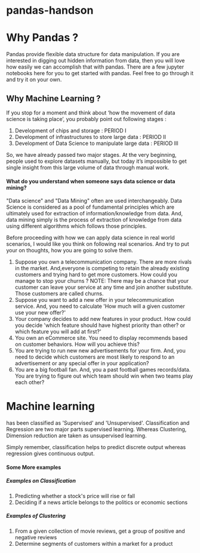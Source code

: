 # pandas-handson

# Why Pandas ?

Pandas provide flexible data structure for data manipulation. If you are interested in digging out hidden information from data, then you will love how easily we can accomplish that with pandas. There are a few jupyter notebooks here for you to get started with pandas. Feel free to go through it and try it on your own.


## Why Machine Learning ?

If you stop for a moment and think about ‘how the movement of data science is taking place’, you probably point out following stages :
1. Development of chips and storage : PERIOD I
2. Development of infrastructures to store large data : PERIOD II
3. Development of Data Science to manipulate large data : PERIOD III

So, we have already passed two major stages. At the very beginning, people used to explore datasets manually, but today it’s impossible to get single insight from this large volume of data through manual work.

#### What do you understand when someone says data science or data mining?

"Data science" and "Data Mining" often are used interchangeably. Data Science is considered as a pool of fundamental principles which are ultimately used for extraction of information/knowledge from data. And, data mining simply is the process of extraction of knowledge from data using different algorithms which follows those principles.

Before proceeding with how we can apply data science in real world scenarios, I would like you think on following real scenarios. And try to put your on thoughts, how you are going to solve them.

1. Suppose you own a telecommunication company. There are more rivals in the market. And,everyone is competing to retain the already existing customers and trying hard to get more customers. How could you manage to stop your churns ?
NOTE: There may be a chance that your customer can leave your service at any time and join another substitute. Those customers are called churns.
2. Suppose you want to add a new offer in your telecommunication service. And, you need to calculate 'How much will a given customer use your new offer?'
3. Your company decides to add new features in your product. How could you decide 'which feature should have highest priority than other? or which feature you will add at first?'
4. You own an eCommerce site. You need to display recommends based on customer behaviors. How will you achieve this?
5. You are trying to run new new advertisements for your firm. And, you need to decide which customers are most likely to respond to an advertisement or any special offer in your application?
6. You are a big football fan. And, you a past football games records/data. You are trying to figure out which team should win when two teams play each other?

# Machine learning
has been classified as 'Supervised' and 'Unsupervised'. Classification and Regression are two major parts supervised learning. Whereas Clustering, Dimension reduction are taken as unsupervised learning.

Simply remember, classification helps to predict discrete output whereas regression gives continuous output.

#### Some More examples

##### Examples on Classification
1. Predicting whether a stock's price will rise or fall
2. Deciding if a news article belongs to the politics or economic sections

##### Examples of Clustering
1. From a given collection of movie reviews, get a group of positive and negative reviews
2. Determine segments of customers within a market for a product